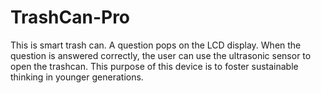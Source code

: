# TrashCan-Pro
This is smart trash can. A question pops on the LCD display. When the question is answered correctly, the user can use the ultrasonic sensor to open the trashcan. This purpose of this device is to foster sustainable thinking in younger generations.
